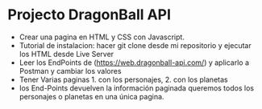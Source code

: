 # Projecto DragonBall API

-  Crear una pagina en HTML y CSS con Javascript.
- Tutorial de instalacion: hacer git clone desde mi repositorio y ejecutar los HTML desde Live Server
- Leer los EndPoints de (https://web.dragonball-api.com/) y aplicarlo a Postman y cambiar los valores
- Tener Varias paginas 1. con los personajes, 2. con los planetas
-  los End-Points devuelven la información paginada queremos todos los personajes o planetas en una única pagina.


